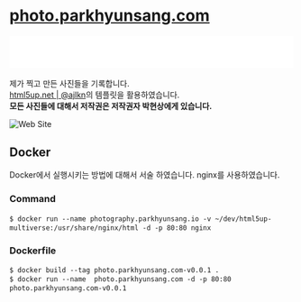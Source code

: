 # [photo.parkhyunsang.com](photo.parkhyunsang.com)
<div align="center">
<img src="./Signature.png">
</div>

제가 찍고 만든 사진들을 기록합니다.  
[html5up.net | @ajlkn](https://html5up.net/)의 템플릿을 활용하였습니다.  
**모든 사진들에 대해서 저작권은 저작권자 박현상에게 있습니다.**

![Web Site](./README-1.png)

## Docker
Docker에서 실행시키는 방법에 대해서 서술 하였습니다. nginx를 사용하였습니다.
### Command
```shell
$ docker run --name photography.parkhyunsang.io -v ~/dev/html5up-multiverse:/usr/share/nginx/html -d -p 80:80 nginx
```

### Dockerfile
```shell
$ docker build --tag photo.parkhyunsang.com-v0.0.1 .
$ docker run --name  photo.parkhyunsang.com -d -p 80:80 photo.parkhyunsang.com-v0.0.1
```